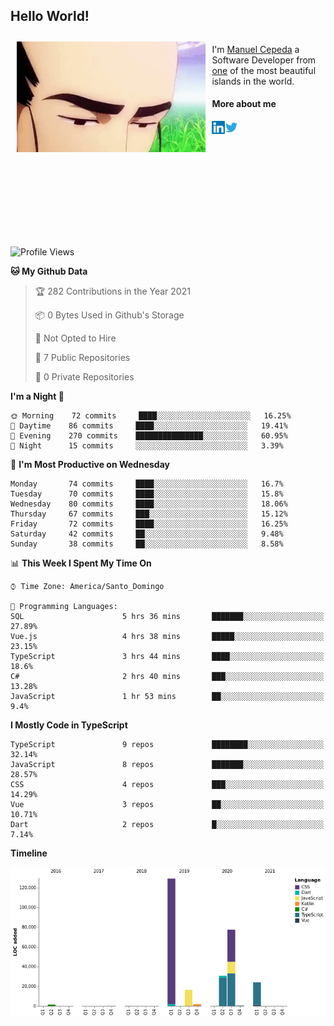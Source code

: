 <h2> Hello World!</h2>

<div style="display:inline-block">
  <img alt="Ah, I see you're a man of culture as well" align="left" width="60%" style="margin: 10px" src="https://raw.githubusercontent.com/mecm1993/mecm1993/master/assets/background.gif">

  I'm [Manuel Cepeda](https://manuelcepeda.dev) a Software Developer from [one](https://en.wikipedia.org/wiki/Dominican_Republic) of the most beautiful islands in the world.

  #### More about me

  <a href="https://www.linkedin.com/in/manuel-cepeda-0336a999/">
    <img align="left" alt="Manuel Cepeda | LinkedIn" width="21px" src="https://raw.githubusercontent.com/mecm1993/mecm1993/master/assets/linkedin.svg" />
  </a>
  <a href="https://twitter.com/mecm1993">
    <img align="left" alt="Manuel Cepeda | Twitter" width="21px" src="https://raw.githubusercontent.com/mecm1993/mecm1993/master/assets/twitter.svg" />
  </a>
  <br />
  <br />
  <br />
  <br />
  <br />
  <br />
  <br />
  <br />
  <br />
  <br />
  <br />
</div>

<!--START_SECTION:waka-->
![Profile Views](http://img.shields.io/badge/Profile%20Views-0-blue)

**🐱 My Github Data** 

> 🏆 282 Contributions in the Year 2021
 > 
> 📦 0 Bytes Used in Github's Storage 
 > 
> 🚫 Not Opted to Hire
 > 
> 📜 7 Public Repositories 
 > 
> 🔑 0 Private Repositories  
 > 
**I'm a Night 🦉** 

```text
🌞 Morning    72 commits     ████░░░░░░░░░░░░░░░░░░░░░   16.25% 
🌆 Daytime    86 commits     ████░░░░░░░░░░░░░░░░░░░░░   19.41% 
🌃 Evening    270 commits    ███████████████░░░░░░░░░░   60.95% 
🌙 Night      15 commits     ░░░░░░░░░░░░░░░░░░░░░░░░░   3.39%

```
📅 **I'm Most Productive on Wednesday** 

```text
Monday       74 commits     ████░░░░░░░░░░░░░░░░░░░░░   16.7% 
Tuesday      70 commits     ████░░░░░░░░░░░░░░░░░░░░░   15.8% 
Wednesday    80 commits     ████░░░░░░░░░░░░░░░░░░░░░   18.06% 
Thursday     67 commits     ███░░░░░░░░░░░░░░░░░░░░░░   15.12% 
Friday       72 commits     ████░░░░░░░░░░░░░░░░░░░░░   16.25% 
Saturday     42 commits     ██░░░░░░░░░░░░░░░░░░░░░░░   9.48% 
Sunday       38 commits     ██░░░░░░░░░░░░░░░░░░░░░░░   8.58%

```


📊 **This Week I Spent My Time On** 

```text
⌚︎ Time Zone: America/Santo_Domingo

💬 Programming Languages: 
SQL                      5 hrs 36 mins       ███████░░░░░░░░░░░░░░░░░░   27.89% 
Vue.js                   4 hrs 38 mins       █████░░░░░░░░░░░░░░░░░░░░   23.15% 
TypeScript               3 hrs 44 mins       ████░░░░░░░░░░░░░░░░░░░░░   18.6% 
C#                       2 hrs 40 mins       ███░░░░░░░░░░░░░░░░░░░░░░   13.28% 
JavaScript               1 hr 53 mins        ██░░░░░░░░░░░░░░░░░░░░░░░   9.4%

```

**I Mostly Code in TypeScript** 

```text
TypeScript               9 repos             ████████░░░░░░░░░░░░░░░░░   32.14% 
JavaScript               8 repos             ███████░░░░░░░░░░░░░░░░░░   28.57% 
CSS                      4 repos             ███░░░░░░░░░░░░░░░░░░░░░░   14.29% 
Vue                      3 repos             ██░░░░░░░░░░░░░░░░░░░░░░░   10.71% 
Dart                     2 repos             █░░░░░░░░░░░░░░░░░░░░░░░░   7.14%

```


**Timeline**

![Chart not found](https://raw.githubusercontent.com/mecm1993/mecm1993/master/charts/bar_graph.png) 


<!--END_SECTION:waka-->